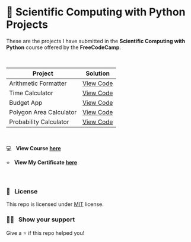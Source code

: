 # :snake: Scientific Computing with Python Projects

These are the projects I have submitted in the **Scientific Computing with Python** course offered by the **FreeCodeCamp**.

<br>

|**Project**|**Solution**|
|-----------------------|----------------------|
|Arithmetic Formatter| [View Code](https://github.com/Sumanth-Talluri/Scientific-Computing-with-Python-Projects/tree/master/Arithmetic%20Formatter)|
|Time Calculator| [View Code](https://github.com/Sumanth-Talluri/Scientific-Computing-with-Python-Projects/tree/master/Time%20Calculator)|
|Budget App| [View Code](https://github.com/Sumanth-Talluri/Scientific-Computing-with-Python-Projects/tree/master/Budget%20App)|
|Polygon Area Calculator| [View Code](https://github.com/Sumanth-Talluri/Scientific-Computing-with-Python-Projects/tree/master/Polygon%20Area%20Calculator)|
|Probability Calculator| [View Code](https://github.com/Sumanth-Talluri/Scientific-Computing-with-Python-Projects/tree/master/Probability%20Calculator)|

<br>

:computer: &nbsp; **View Course [here](https://www.freecodecamp.org/learn/)**

:star: &nbsp; **View My Certificate [here](https://www.freecodecamp.org/certification/fcc88ecf761-c255-4af6-ae18-6eb9e6f8997e/scientific-computing-with-python-v7)** 

&nbsp;

### :pencil: &nbsp; License

This repo is licensed under [MIT](https://opensource.org/licenses/MIT) license.

### :man_astronaut: &nbsp; Show your support

Give a ⭐️ if this repo helped you!
